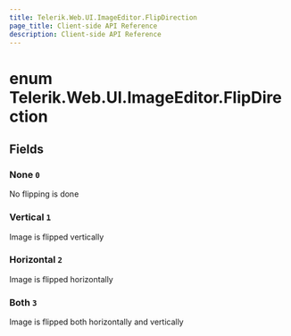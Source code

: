 ```yaml
---
title: Telerik.Web.UI.ImageEditor.FlipDirection
page_title: Client-side API Reference
description: Client-side API Reference
---
```


# enum Telerik.Web.UI.ImageEditor.FlipDirection

## Fields

### None `0`

No flipping is done

### Vertical `1`

Image is flipped vertically

### Horizontal `2`

Image is flipped horizontally

### Both `3`

Image is flipped both horizontally and vertically


